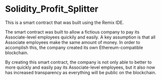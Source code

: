 # Solidity_Profit_Splitter

This is a smart contract that was built using the Remix IDE. 

The smart contract was built to allow a fictious company to pay its Associate-level employees quickily and easily. A key assumption is that all Associate employees make the same amount of money. In order to accomplish this, the company created its own Ethereum-compatible blockchain.

By creating this smart contract, the company is not only able to better to more quickly and easily pay its Associate-level employees, but it also now has increased transparency as everything will be public on the blockchain.  
